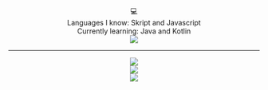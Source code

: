 <!---
BlockybombDEV/BlockybombDEV is a ✨ special ✨ repository because its `README.md` (this file) appears on your GitHub profile.
You can click the Preview link to take a look at your changes.
--->
<p align="center">💻
<br>
Languages I know: Skript and Javascript 
<br>
Currently learning: Java and Kotlin
<br>
<img src = "https://lanyard.kyrie25.dev/api/1115068990381887490?showBanner=animated&waveColor=transparent&waveSpotifyColor=transparent&bannerFilter=brightness(0.7)%20blur(3px)">
<br>
  <hr>
<p align="center">
  <img src = "https://stats-cblp-git-main-blockybombdevs-projects.vercel.app/api/top-langs/?username=Irisufus&theme=transparent&layout=compact&hide_border=true&include_all_commits=true&count_private=true&hide_progress=false">
  <br>
  <img src = "https://stats-cblp-git-main-blockybombdevs-projects.vercel.app/api?username=Irisufus&theme=transparent&show_icons=true&hide_border=true&count_private=true&hide=issues,stars">
  <br>
  <img src = "https://github-readme-streak-stats.herokuapp.com/?user=Irisufus&theme=transparent&hide_border=true">
  <br>
</a>
